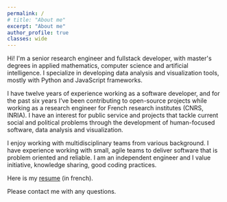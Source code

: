 ```yaml
---
permalink: /
# title: "About me"
excerpt: "About me"
author_profile: true
classes: wide
---
```


Hi! I'm a senior research engineer and fullstack developer, with master's degrees in applied mathematics, computer science and artificial intelligence. I specialize in developing data analysis and visualization tools, mostly with Python and JavaScript frameworks.

I have twelve years of experience working as a software developer, and for the past six years I’ve been contributing to open-source projects while working as a research engineer for French research institutes (CNRS, INRIA). I have an interest for public service and projects that tackle current social and political problems through the development of human-focused software, data analysis and visualization.

I enjoy working with multidisciplinary teams from various background. I have experience working with small, agile teams to deliver software that is problem oriented and reliable. I am an independent engineer and I value initiative, knowledge sharing, good coding practices.

Here is my [resume](/files/jrenault-cv-2022.pdf) (in french).

Please contact me with any questions.
